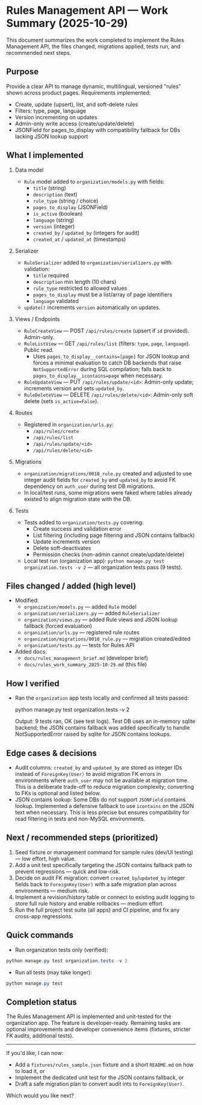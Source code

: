 # Rules Management API — Work Summary (2025-10-29)

This document summarizes the work completed to implement the Rules Management API, the files changed, migrations applied, tests run, and recommended next steps.

## Purpose
Provide a clear API to manage dynamic, multilingual, versioned "rules" shown across product pages. Requirements implemented:
- Create, update (upsert), list, and soft-delete rules
- Filters: type, page, language
- Version incrementing on updates
- Admin-only write access (create/update/delete)
- JSONField for pages_to_display with compatibility fallback for DBs lacking JSON lookup support

## What I implemented
1. Data model
   - `Rule` model added to `organization/models.py` with fields:
     - `title` (string)
     - `description` (text)
     - `rule_type` (string / choice)
     - `pages_to_display` (JSONField)
     - `is_active` (boolean)
     - `language` (string)
     - `version` (integer)
     - `created_by` / `updated_by` (integers for audit)
     - `created_at` / `updated_at` (timestamps)

2. Serializer
   - `RuleSerializer` added to `organization/serializers.py` with validation:
     - `title` required
     - `description` min length (10 chars)
     - `rule_type` restricted to allowed values
     - `pages_to_display` must be a list/array of page identifiers
     - `language` validated
   - `update()` increments `version` automatically on updates.

3. Views / Endpoints
   - `RuleCreateView` — POST `/api/rules/create` (upsert if `id` provided). Admin-only.
   - `RuleListView` — GET `/api/rules/list` (filters: `type`, `page`, `language`). Public read.
     - Uses `pages_to_display__contains=[page]` for JSON lookup and forces a minimal evaluation to catch DB backends that raise `NotSupportedError` during SQL compilation; falls back to `pages_to_display__icontains=page` when necessary.
   - `RuleUpdateView` — PUT `/api/rules/update/<id>`: Admin-only update; increments version and sets `updated_by`.
   - `RuleDeleteView` — DELETE `/api/rules/delete/<id>`: Admin-only soft delete (sets `is_active=False`).

4. Routes
   - Registered in `organization/urls.py`:
     - `/api/rules/create`
     - `/api/rules/list`
     - `/api/rules/update/<id>`
     - `/api/rules/delete/<id>`

5. Migrations
   - `organization/migrations/0010_rule.py` created and adjusted to use integer audit fields for `created_by` and `updated_by` to avoid FK dependency on `auth_user` during test DB migrations.
   - In local/test runs, some migrations were faked where tables already existed to align migration state with the DB.

6. Tests
   - Tests added to `organization/tests.py` covering:
     - Create success and validation error
     - List filtering (including page filtering and JSON contains fallback)
     - Update increments version
     - Delete soft-deactivates
     - Permission checks (non-admin cannot create/update/delete)
   - Local test run (organization app): `python manage.py test organization.tests -v 2` — all organization tests pass (9 tests).

## Files changed / added (high level)
- Modified:
  - `organization/models.py` — added `Rule` model
  - `organization/serializers.py` — added `RuleSerializer`
  - `organization/views.py` — added Rule views and JSON lookup fallback (forced evaluation)
  - `organization/urls.py` — registered rule routes
  - `organization/migrations/0010_rule.py` — migration created/edited
  - `organization/tests.py` — tests for Rules API
- Added docs:
  - `docs/rules_management_brief.md` (developer brief)
  - `docs/rules_work_summary_2025-10-29.md` (this file)

## How I verified
- Ran the `organization` app tests locally and confirmed all tests passed:

  python manage.py test organization.tests -v 2

  Output: 9 tests ran, OK (see test logs). Test DB uses an in-memory sqlite backend; the JSON contains fallback was added specifically to handle NotSupportedError raised by sqlite for JSON contains lookups.

## Edge cases & decisions
- Audit columns: `created_by` and `updated_by` are stored as integer IDs instead of `ForeignKey(User)` to avoid migration FK errors in environments where `auth_user` may not be available at migration time. This is a deliberate trade-off to reduce migration complexity; converting to FKs is optional and listed below.
- JSON contains lookup: Some DBs do not support `JSONField` contains lookup. Implemented a defensive fallback to use `icontains` on the JSON text when necessary. This is less precise but ensures compatibility for read filtering in tests and non-MySQL environments.

## Next / recommended steps (prioritized)
1. Seed fixture or management command for sample rules (dev/UI testing) — low effort, high value.
2. Add a unit test specifically targeting the JSON contains fallback path to prevent regressions — quick and low-risk.
3. Decide on audit FK migration: convert `created_by`/`updated_by` integer fields back to `ForeignKey(User)` with a safe migration plan across environments — medium risk.
4. Implement a revision/history table or connect to existing audit logging to store full rule history and enable rollbacks — medium effort.
5. Run the full project test suite (all apps) and CI pipeline, and fix any cross-app regressions.

## Quick commands
- Run organization tests only (verified):

```powershell
python manage.py test organization.tests -v 2
```

- Run all tests (may take longer):

```powershell
python manage.py test
```

## Completion status
The Rules Management API is implemented and unit-tested for the organization app. The feature is developer-ready. Remaining tasks are optional improvements and developer convenience items (fixtures, stricter FK audits, additional tests).

---
If you'd like, I can now:
- Add a `fixtures/rules_sample.json` fixture and a short `README.md` on how to load it, or
- Implement the dedicated unit test for the JSON contains fallback, or
- Draft a safe migration plan to convert audit ints to `ForeignKey(User)`.

Which would you like next?